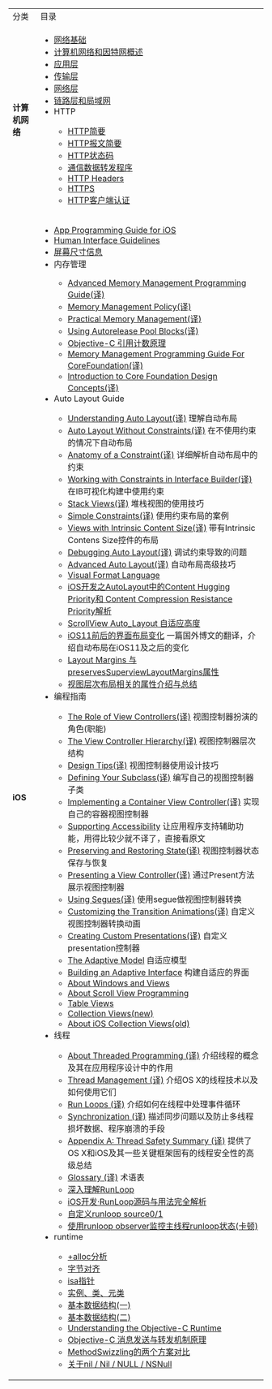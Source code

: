 <table>
    <tr>
        <td>分类</td>
        <td>目录</td>
    </tr>
    <tr>
        <td><b>计算机网络</b></td>
        <td>
            <ul>
                <li><a href="https://github.com/kinkenyuen/Learning-Notes/blob/main/计算机网络/网络基础.md">网络基础</a>
                </li>
                <li><a href="https://github.com/kinkenyuen/Learning-Notes/blob/main/计算机网络/概述.md">计算机网络和因特网概述</a>
                </li>
                <li><a href="https://github.com/kinkenyuen/Learning-Notes/blob/main/计算机网络/应用层.md">应用层</a>
                </li>
                <li><a href="https://github.com/kinkenyuen/Learning-Notes/blob/main/计算机网络/传输层.md">传输层</a>
                </li>
                <li><a href="">网络层</a>
                </li>
                <li><a href="">链路层和局域网</a>
                </li>
                <li>HTTP</li>
                    <ul>
                        <li><a href="https://github.com/kinkenyuen/Learning-Notes/blob/main/计算机网络/HTTP简要.md">HTTP简要</a>
                        </li>
                        <li><a href="https://github.com/kinkenyuen/Learning-Notes/blob/main/计算机网络/HTTP报文简要.md">HTTP报文简要</a>
                        </li>
                        <li><a href="https://github.com/kinkenyuen/Learning-Notes/blob/main/计算机网络/HTTP状态码.md">HTTP状态码</a>
                        </li>
                        <li><a href="https://github.com/kinkenyuen/Learning-Notes/blob/main/计算机网络/通信数据转发程序.md">通信数据转发程序</a>
                        </li>
                        <li><a href="https://github.com/kinkenyuen/Learning-Notes/blob/main/计算机网络/HTTP%20Headers.md">HTTP Headers</a>
                        </li>
                        <li><a href="https://github.com/kinkenyuen/Learning-Notes/blob/main/计算机网络/HTTPS.md">HTTPS</a>
                        </li>
                        <li><a href="https://github.com/kinkenyuen/Learning-Notes/blob/main/计算机网络/HTTP客户端认证.md">HTTP客户端认证</a>
                        </li>
                    </ul>
            </ul>
        </td>
    </tr>
    <tr>
        <td><b>iOS</b></td>
        <td>
            <ul>
                <li>
                    <a href="https://developer.apple.com/documentation/uikit?language=objc">App Programming Guide for iOS</a>
                </li>
                <li>
                    <a href="https://developer.apple.com/design/human-interface-guidelines/">Human Interface Guidelines</a>
                </li>
                <li>
                    <a href="https://github.com/kinkenyuen/Learning-Notes/blob/main/iOS/Auto_Layout_Guide/屏幕尺寸信息.md">屏幕尺寸信息</a>
                </li>
                <li>内存管理</li>
                    <ul>
                        <li>
                            <a href="https://github.com/kinkenyuen/Learning-Notes/blob/main/iOS/Memory_Management/Cocoa/Advanced_Memory_Management_Programming_Guide(译).md">Advanced Memory Management Programming Guide(译)
                            </a>
                        </li>
                        <li>
                            <a href="https://github.com/kinkenyuen/Learning-Notes/blob/main/iOS/Memory_Management/Cocoa/Memory_Management_Policy(译).md">Memory Management Policy(译)
                            </a>
                        </li>
                        <li>
                            <a href="https://github.com/kinkenyuen/Learning-Notes/blob/main/iOS/Memory_Management/Cocoa/Practical_Memory_Management（译）.md">Practical Memory Management(译)</a>
                        </li>
                        <li>
                            <a href="https://github.com/kinkenyuen/Learning-Notes/blob/main/iOS/Memory_Management/Cocoa/Using_Autorelease_Pool_Blocks(译).md">Using Autorelease Pool Blocks(译)</a>
                        </li>
                        <li>
                            <a href="http://yulingtianxia.com/blog/2015/12/06/The-Principle-of-Refenrence-Counting/">Objective-C 引用计数原理</a>
                        </li>
                        <li>
                            <a href="https://github.com/kinkenyuen/Learning-Notes/blob/main/iOS/Memory_Management/Core_Foundation/Memory_Management_Programming_Guide_For_CoreFoundation(译).md#OP">Memory Management Programming Guide For CoreFoundation(译)</a>
                        </li>
                        <li>
                            <a href="https://github.com/kinkenyuen/Learning-Notes/blob/main/iOS/Memory_Management/Core_Foundation/Introduction_to_Core_Foundation_Design_Concepts(译).md">Introduction to Core Foundation Design Concepts(译)</a>
                        </li>
                    </ul>
                    <li>Auto Layout Guide</li>
                    <ul>
                        <li>
                            <a href="https://github.com/kinkenyuen/Learning-Notes/blob/main/iOS/Auto_Layout_Guide/Understanding_Auto_Layout(译).md">Understanding Auto Layout(译)</a> 理解自动布局
                        </li>
                        <li>
                            <a href="https://github.com/kinkenyuen/Learning-Notes/blob/main/iOS/Auto_Layout_Guide/Auto_Layout_Without_Constraints(译).md">Auto Layout Without Constraints(译)</a> 在不使用约束的情况下自动布局
                        </li>
                        <li>
                            <a href="https://github.com/kinkenyuen/Learning-Notes/blob/main/iOS/Auto_Layout_Guide/Anatomy_of_a_Constraint(译).md">Anatomy of a Constraint(译)</a> 详细解析自动布局中的约束
                        </li>
                        <li>
                            <a href="https://github.com/kinkenyuen/Learning-Notes/blob/main/iOS/Auto_Layout_Guide/Working_with_Constraints_in_Interface_Builder(译).md">Working with Constraints in Interface Builder(译)</a> 在IB可视化构建中使用约束
                        </li>
                        <li>
                            <a href="https://github.com/kinkenyuen/Learning-Notes/blob/main/iOS/Auto_Layout_Guide/Stack_Views(译).md">Stack Views(译)</a> 堆栈视图的使用技巧
                        </li>
                        <li>
                            <a href="https://github.com/kinkenyuen/Learning-Notes/blob/main/iOS/Auto_Layout_Guide/Simple_Constraints(译).md">Simple Constraints(译)</a> 使用约束布局的案例
                        </li>
                        <li>
                            <a href="https://github.com/kinkenyuen/Learning-Notes/blob/main/iOS/Auto_Layout_Guide/Views_with_Intrinsic_Content_Size(译).md">Views with Intrinsic Content Size(译)</a> 带有Intrinsic Contens Size控件的布局
                        </li>
                        <li>
                            <a href="https://github.com/kinkenyuen/Learning-Notes/blob/main/iOS/Auto_Layout_Guide/Debugging_Auto_Layout(译).md">Debugging Auto Layout(译)</a> 调试约束导致的问题
                        </li>
                        <li>
                            <a href="https://github.com/kinkenyuen/Learning-Notes/blob/main/iOS/Auto_Layout_Guide/Advanced_Auto_Layout(译).md">Advanced Auto Layout(译)</a> 自动布局高级技巧
                        </li>
                        <li>
                            <a href="https://developer.apple.com/library/archive/documentation/UserExperience/Conceptual/AutolayoutPG/VisualFormatLanguage.html#//apple_ref/doc/uid/TP40010853-CH27-SW1">Visual Format Language</a>
                        </li>
                        <li>
                            <a href="https://www.cnblogs.com/ludashi/p/7373051.html">iOS开发之AutoLayout中的Content Hugging Priority和 Content Compression Resistance Priority解析</a>
                        </li>
                        <li>
                            <a href="https://github.com/kinkenyuen/Learning-Notes/blob/main/iOS/Auto_Layout_Guide/ScrollView_Auto_Layout_自适应高度.md">ScrollView Auto_Layout 自适应高度</a>
                        </li>
                        <li>
                            <a href="https://github.com/kinkenyuen/Learning-Notes/blob/main/iOS/Auto_Layout_Guide/揭秘iOS10%2611上的Layout_Guide，Margins，Insets和Safe_Area.md">iOS11前后的界面布局变化</a> 一篇国外博文的翻译，介绍自动布局在iOS11及之后的变化
                        </li>
                        <li>
                            <a href="https://github.com/kinkenyuen/Learning-Notes/blob/main/iOS/Auto_Layout_Guide/layout_margins_and_preserves_superview_layout_margins.md">Layout Margins 与 preservesSuperviewLayoutMargins属性</a>
                        </li>
                        <li>
                            <a href="https://stackoverflow.com/questions/37796884/on-ios-what-are-the-differences-between-margins-edge-insets-content-insets-a">视图层次布局相关的属性介绍与总结</a>
                    </ul>
                    <li>编程指南</li>
                    <ul>
                        <li>
                            <a href="https://github.com/kinkenyuen/Learning-Notes/blob/main/iOS/ViewController/the_role_of_View_Controllers.md">The Role of View Controllers(译)</a> 视图控制器扮演的角色(职能)
                        </li>
                        <li>
                            <a href="https://github.com/kinkenyuen/Learning-Notes/blob/main/iOS/ViewController/The_View_Controller_Hierarchy.md#presented-view-controllers-呈现视图控制器">The View Controller Hierarchy(译)</a> 视图控制器层次结构
                        </li>
                        <li>
                            <a href="https://github.com/kinkenyuen/Learning-Notes/blob/main/iOS/ViewController/Design_Tips.md">Design Tips(译)</a> 视图控制器使用设计技巧
                        </li>
                        <li>
                            <a href="https://github.com/kinkenyuen/Learning-Notes/blob/main/iOS/ViewController/Defining_Your_Subclass.md">Defining Your Subclass(译)</a> 编写自己的视图控制器子类
                        </li>
                        <li>
                            <a href="https://github.com/kinkenyuen/Learning-Notes/blob/main/iOS/ViewController/Implementing_a_Container_View_Controller.md#designing-a-custom-container-view-controller-设计自定义容器视图控制器">Implementing a Container View Controller(译)</a> 实现自己的容器视图控制器
                        </li>
                        <li>
                            <a href="https://developer.apple.com/library/archive/featuredarticles/ViewControllerPGforiPhoneOS/SupportingAccessibility.html#//apple_ref/doc/uid/TP40007457-CH12-SW1">Supporting Accessibility</a> 让应用程序支持辅助功能，用得比较少就不译了，直接看原文
                        </li>
                        <li>
                            <a href="https://github.com/kinkenyuen/Learning-Notes/blob/main/iOS/ViewController/Preserving_and%20_Restoring_State.md">Preserving and Restoring State(译)</a> 视图控制器状态保存与恢复
                        </li>
                        <li>
                            <a href="https://github.com/kinkenyuen/Learning-Notes/blob/main/iOS/ViewController/Presenting_a_View_Controller.md#presenting-a-view-controller">Presenting a View Controller(译)</a> 通过Present方法展示视图控制器
                        </li>
                        <li>
                            <a href="https://github.com/kinkenyuen/Learning-Notes/blob/main/iOS/ViewController/Using_Segues.md">Using Segues(译)</a> 使用segue做视图控制器转换
                        </li>
                        <li>
                            <a href="https://github.com/kinkenyuen/Learning-Notes/blob/main/iOS/ViewController/Customizing_the_Transition_Animations.md">Customizing the Transition Animations(译)</a> 自定义视图控制器转换动画
                        </li>
                        <li>
                            <a href="https://github.com/kinkenyuen/Learning-Notes/blob/main/iOS/ViewController/Creating_Custom_Presentations.md#creating-a-custom-presentation-controller">Creating Custom Presentations(译)</a> 自定义presentation控制器
                        </li>
                        <li>
                            <a href="https://developer.apple.com/library/archive/featuredarticles/ViewControllerPGforiPhoneOS/TheAdaptiveModel.html#//apple_ref/doc/uid/TP40007457-CH19-SW1">The Adaptive Model</a> 自适应模型
                        </li>
                        <li>
                            <a href="https://developer.apple.com/library/archive/featuredarticles/ViewControllerPGforiPhoneOS/BuildinganAdaptiveInterface.html#//apple_ref/doc/uid/TP40007457-CH32-SW1">Building an Adaptive Interface</a> 构建自适应的界面
                        </li>
                        <li>
                            <a href="https://developer.apple.com/library/archive/documentation/WindowsViews/Conceptual/ViewPG_iPhoneOS/Introduction/Introduction.html#//apple_ref/doc/uid/TP40009503-CH1-SW2">About Windows and Views</a> 
                        </li>
                        <li>
                            <a href="https://developer.apple.com/library/archive/documentation/WindowsViews/Conceptual/UIScrollView_pg/Introduction/Introduction.html#//apple_ref/doc/uid/TP40008179-CH1-SW1">About Scroll View Programming</a> 
                        </li>
                        <li>
                            <a href="https://developer.apple.com/documentation/uikit/views_and_controls/table_views?language=objc#see-also">Table Views</a> 
                        </li>
                        <li>
                            <a href="https://developer.apple.com/documentation/uikit/views_and_controls/collection_views?language=objc">Collection Views(new)</a> 
                        </li>
                        <li>
                            <a href="https://developer.apple.com/library/archive/documentation/WindowsViews/Conceptual/CollectionViewPGforIOS/Introduction/Introduction.html#//apple_ref/doc/uid/TP40012334">About iOS Collection Views(old)</a> 
                        </li>
                    </ul>
                    <li>线程</li>
                    <ul>
                        <li>
                            <a href="https://github.com/kinkenyuen/Learning-Notes/blob/main/Thread/%E5%85%B3%E4%BA%8E%E7%BA%BF%E7%A8%8B%E7%BC%96%E7%A8%8B.md">About Threaded Programming (译)</a> 介绍线程的概念及其在应用程序设计中的作用
                        </li>
                        <li>
                            <a href="https://github.com/kinkenyuen/Learning-Notes/blob/main/Thread/线程管理.md">Thread Management (译)</a> 介绍OS X的线程技术以及如何使用它们
                        </li>
                        <li>
                            <a href="https://github.com/kinkenyuen/Learning-Notes/blob/main/Thread/RunLoop.md">Run Loops (译)</a> 介绍如何在线程中处理事件循环 
                        </li>
                        <li>
                            <a href="https://github.com/kinkenyuen/Learning-Notes/blob/main/Thread/Synchronization.md">Synchronization (译)</a> 描述同步问题以及防止多线程损坏数据、程序崩溃的手段
                        </li>
                        <li>
                            <a href="https://github.com/kinkenyuen/Learning-Notes/blob/main/Thread/线程安全总结.md">Appendix A: Thread Safety Summary (译)</a> 提供了OS X和iOS及其一些关键框架固有的线程安全性的高级总结
                        </li>
                        <li>
                            <a href="https://github.com/kinkenyuen/Learning-Notes/blob/main/Thread/术语表.md">Glossary (译)</a> 术语表
                        </li>
                        <li>
                            <a href="https://blog.ibireme.com/2015/05/18/runloop/">深入理解RunLoop</a> 
                        </li>
                        <li>
                            <a href="https://cloud.tencent.com/developer/article/1332254">iOS开发·RunLoop源码与用法完全解析</a> 
                        </li>
                        <li>
                            <a href="https://github.com/kinkenyuen/RunLoop-Custom-Source0.git">自定义runloop source0/1</a> 
                        </li>
                        <li>
                            <a href="https://github.com/kinkenyuen/MainThreadRunloopMonitor">使用runloop observer监控主线程runloop状态(卡顿)</a> 
                        </li>
                    </ul>
                    <li>runtime</li>
                    <ul>
                        <li>
                            <a href="https://github.com/kinkenyuen/iOS-Notes/blob/main/runtime/%2Balloc%E5%88%86%E6%9E%90.md">+alloc分析</a> 
                        </li>
                        <li>
                            <a href="https://github.com/kinkenyuen/iOS-Notes/blob/main/runtime/%E5%AD%97%E8%8A%82%E5%AF%B9%E9%BD%90.md">字节对齐</a> 
                        </li>
                        <li>
                            <a href="https://github.com/kinkenyuen/Learning-Notes/blob/main/runtime/isa%E6%8C%87%E9%92%88.md">isa指针</a> 
                        </li>
                        <li>
                            <a href="https://github.com/kinkenyuen/Learning-Notes/blob/main/runtime/%E5%AE%9E%E4%BE%8B%E5%AF%B9%E8%B1%A1%E3%80%81%E7%B1%BB%E3%80%81%E5%85%83%E7%B1%BB.md">实例、类、元类</a> 
                        </li>
                        <li>
                            <a href="https://github.com/kinkenyuen/Learning-Notes/blob/main/runtime/%E5%9F%BA%E6%9C%AC%E6%95%B0%E6%8D%AE%E7%BB%93%E6%9E%84(%E4%B8%80).md">基本数据结构(一)</a> 
                        </li>
                        <li>
                            <a href="https://github.com/kinkenyuen/Learning-Notes/blob/main/runtime/%E5%9F%BA%E6%9C%AC%E6%95%B0%E6%8D%AE%E7%BB%93%E6%9E%84(%E4%BA%8C).md">基本数据结构(二)</a> 
                        </li>
                        <li>
                            <a href="https://cocoasamurai.blogspot.com/2010/01/understanding-objective-c-runtime.html">Understanding the Objective-C Runtime</a>  
                        </li>
                        <li>
                            <a href="http://yulingtianxia.com/blog/2016/06/15/Objective-C-Message-Sending-and-Forwarding/">Objective-C 消息发送与转发机制原理</a> 
                        </li>
                        <li>
                            <a href="https://github.com/kinkenyuen/Learning-Notes/blob/main/runtime/MethodSwizzling%E6%96%B9%E6%A1%88%E5%AF%B9%E6%AF%94.md">MethodSwizzling的两个方案对比</a> 
                        </li>
                        <li>
                            <a href="https://nshipster.cn/nil/">关于nil / Nil / NULL / NSNull</a> 
                        </li>
                    </ul>
            </ul>
        </td>
    </tr>
</table>